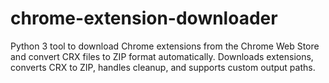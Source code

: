 # chrome-extension-downloader
Python 3 tool to download Chrome extensions from the Chrome Web Store and convert CRX files to ZIP format automatically. Downloads extensions, converts CRX to ZIP, handles cleanup, and supports custom output paths.
